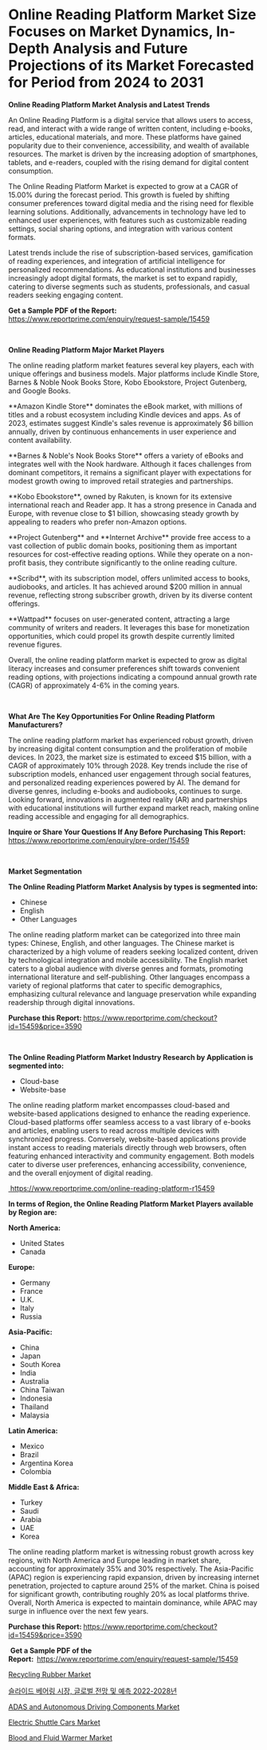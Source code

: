 <p><h1>Online Reading Platform Market Size Focuses on Market Dynamics, In-Depth Analysis and Future Projections of its Market Forecasted for Period from 2024 to 2031</h1></p><p><strong>Online Reading Platform Market Analysis and Latest Trends</strong></p>
<p><p>An Online Reading Platform is a digital service that allows users to access, read, and interact with a wide range of written content, including e-books, articles, educational materials, and more. These platforms have gained popularity due to their convenience, accessibility, and wealth of available resources. The market is driven by the increasing adoption of smartphones, tablets, and e-readers, coupled with the rising demand for digital content consumption.</p><p>The Online Reading Platform Market is expected to grow at a CAGR of 15.00% during the forecast period. This growth is fueled by shifting consumer preferences toward digital media and the rising need for flexible learning solutions. Additionally, advancements in technology have led to enhanced user experiences, with features such as customizable reading settings, social sharing options, and integration with various content formats.</p><p>Latest trends include the rise of subscription-based services, gamification of reading experiences, and integration of artificial intelligence for personalized recommendations. As educational institutions and businesses increasingly adopt digital formats, the market is set to expand rapidly, catering to diverse segments such as students, professionals, and casual readers seeking engaging content.</p></p>
<p><strong>Get a Sample PDF of the Report:&nbsp;</strong> <a href="https://www.reportprime.com/enquiry/request-sample/15459">https://www.reportprime.com/enquiry/request-sample/15459</a></p>
<p>&nbsp;</p>
<p><strong>Online Reading Platform Major Market Players</strong></p>
<p><p>The online reading platform market features several key players, each with unique offerings and business models. Major platforms include Kindle Store, Barnes & Noble Nook Books Store, Kobo Ebookstore, Project Gutenberg, and Google Books.</p><p>**Amazon Kindle Store** dominates the eBook market, with millions of titles and a robust ecosystem including Kindle devices and apps. As of 2023, estimates suggest Kindle's sales revenue is approximately $6 billion annually, driven by continuous enhancements in user experience and content availability.</p><p>**Barnes & Noble's Nook Books Store** offers a variety of eBooks and integrates well with the Nook hardware. Although it faces challenges from dominant competitors, it remains a significant player with expectations for modest growth owing to improved retail strategies and partnerships.</p><p>**Kobo Ebookstore**, owned by Rakuten, is known for its extensive international reach and Reader app. It has a strong presence in Canada and Europe, with revenue close to $1 billion, showcasing steady growth by appealing to readers who prefer non-Amazon options.</p><p>**Project Gutenberg** and **Internet Archive** provide free access to a vast collection of public domain books, positioning them as important resources for cost-effective reading options. While they operate on a non-profit basis, they contribute significantly to the online reading culture.</p><p>**Scribd**, with its subscription model, offers unlimited access to books, audiobooks, and articles. It has achieved around $200 million in annual revenue, reflecting strong subscriber growth, driven by its diverse content offerings.</p><p>**Wattpad** focuses on user-generated content, attracting a large community of writers and readers. It leverages this base for monetization opportunities, which could propel its growth despite currently limited revenue figures.</p><p>Overall, the online reading platform market is expected to grow as digital literacy increases and consumer preferences shift towards convenient reading options, with projections indicating a compound annual growth rate (CAGR) of approximately 4-6% in the coming years.</p></p>
<p>&nbsp;</p>
<p><strong>What Are The Key Opportunities For Online Reading Platform Manufacturers?</strong></p>
<p><p>The online reading platform market has experienced robust growth, driven by increasing digital content consumption and the proliferation of mobile devices. In 2023, the market size is estimated to exceed $15 billion, with a CAGR of approximately 10% through 2028. Key trends include the rise of subscription models, enhanced user engagement through social features, and personalized reading experiences powered by AI. The demand for diverse genres, including e-books and audiobooks, continues to surge. Looking forward, innovations in augmented reality (AR) and partnerships with educational institutions will further expand market reach, making online reading accessible and engaging for all demographics.</p></p>
<p><strong>Inquire or Share Your Questions If Any Before Purchasing This Report:</strong> <a href="https://www.reportprime.com/enquiry/pre-order/15459">https://www.reportprime.com/enquiry/pre-order/15459</a></p>
<p>&nbsp;</p>
<p><strong>Market Segmentation</strong></p>
<p><strong>The Online Reading Platform Market Analysis by types is segmented into:</strong></p>
<p><ul><li>Chinese</li><li>English</li><li>Other Languages</li></ul></p>
<p><p>The online reading platform market can be categorized into three main types: Chinese, English, and other languages. The Chinese market is characterized by a high volume of readers seeking localized content, driven by technological integration and mobile accessibility. The English market caters to a global audience with diverse genres and formats, promoting international literature and self-publishing. Other languages encompass a variety of regional platforms that cater to specific demographics, emphasizing cultural relevance and language preservation while expanding readership through digital innovations.</p></p>
<p><strong>Purchase this Report:&nbsp;</strong><a href="https://www.reportprime.com/checkout?id=15459&price=3590">https://www.reportprime.com/checkout?id=15459&price=3590</a></p>
<p>&nbsp;</p>
<p><strong>The Online Reading Platform Market Industry Research by Application is segmented into:</strong></p>
<p><ul><li>Cloud-base</li><li>Website-base</li></ul></p>
<p><p>The online reading platform market encompasses cloud-based and website-based applications designed to enhance the reading experience. Cloud-based platforms offer seamless access to a vast library of e-books and articles, enabling users to read across multiple devices with synchronized progress. Conversely, website-based applications provide instant access to reading materials directly through web browsers, often featuring enhanced interactivity and community engagement. Both models cater to diverse user preferences, enhancing accessibility, convenience, and the overall enjoyment of digital reading.</p></p>
<p><a href="https://www.reportprime.com/online-reading-platform-r15459">&nbsp;https://www.reportprime.com/online-reading-platform-r15459</a></p>
<p><strong>In terms of Region, the Online Reading Platform Market Players available by Region are:</strong></p>
<p>
    <p> <strong> North America: </strong>
        <ul>
            <li>United States</li>
            <li>Canada</li>
        </ul>
        </p> 
    <p> <strong> Europe: </strong>
        <ul>
            <li>Germany</li>
            <li>France</li>
            <li>U.K.</li>
            <li>Italy</li>
            <li>Russia</li>
        </ul>
        </p> 
    <p> <strong> Asia-Pacific: </strong>
        <ul>
            <li>China</li>
            <li>Japan</li>
            <li>South Korea</li>
            <li>India</li>
            <li>Australia</li>
            <li>China Taiwan</li>
            <li>Indonesia</li>
            <li>Thailand</li>
            <li>Malaysia</li>
        </ul>
        </p> 
    <p> <strong> Latin America: </strong>
        <ul>
            <li>Mexico</li>
            <li>Brazil</li>
            <li>Argentina Korea</li>
            <li>Colombia</li>
        </ul>
        </p> 
    <p> <strong> Middle East & Africa: </strong>
        <ul>
            <li>Turkey</li>
            <li>Saudi</li>
            <li>Arabia</li>
            <li>UAE</li>
            <li>Korea</li>
        </ul>
    </p>
    </p>
<p><p>The online reading platform market is witnessing robust growth across key regions, with North America and Europe leading in market share, accounting for approximately 35% and 30% respectively. The Asia-Pacific (APAC) region is experiencing rapid expansion, driven by increasing internet penetration, projected to capture around 25% of the market. China is poised for significant growth, contributing roughly 20% as local platforms thrive. Overall, North America is expected to maintain dominance, while APAC may surge in influence over the next few years.</p></p>
<p><strong>Purchase this Report: </strong><a href="https://www.reportprime.com/checkout?id=15459&price=3590">https://www.reportprime.com/checkout?id=15459&price=3590</a></p>
<p>&nbsp;<strong>Get a Sample PDF of the Report:&nbsp;&nbsp;</strong><a href="https://www.reportprime.com/enquiry/request-sample/15459">https://www.reportprime.com/enquiry/request-sample/15459</a></p>
<p><strong></strong></p>
<p><p><a href="https://github.com/FahadAhmed712/Market-Research-Report-List-1/blob/main/recycling-rubber-market.md">Recycling Rubber Market</a></p><p><a href="https://medium.com/@jennaduke56/slide-bearings-market-global-outlook-and-forecast-2022-2028-market-%EC%9D%98-%EA%B8%80%EB%A1%9C%EB%B2%8C-%EC%8B%9C%EC%9E%A5-%EA%B0%9C%EC%9A%94%EB%8A%94-%EC%A0%84-%EC%84%B8%EA%B3%84-%EB%B0%8F-%EC%A3%BC%EC%9A%94-%EC%8B%9C%EC%9E%A5%EC%9D%98-e7fb407d0f3f">슬라이드 베어링 시장, 글로벌 전망 및 예측 2022-2028년</a></p><p><a href="https://issuu.com/reportprime-2/docs/adas-and-autonomous-driving-compone_8917a794d7bb73">ADAS and Autonomous Driving Components Market</a></p><p><a href="https://issuu.com/reportprime-2/docs/electric-shuttle-cars-market-size-2_2c0cee1d55cd5b">Electric Shuttle Cars Market</a></p><p><a href="https://www.linkedin.com/pulse/market-dynamics-future-trends-global-blood-fluid-warmer-zkcle?trackingId=rMg%2B0EUMS%2B6QnLtBKDTvyw%3D%3D">Blood and Fluid Warmer Market</a></p></p>